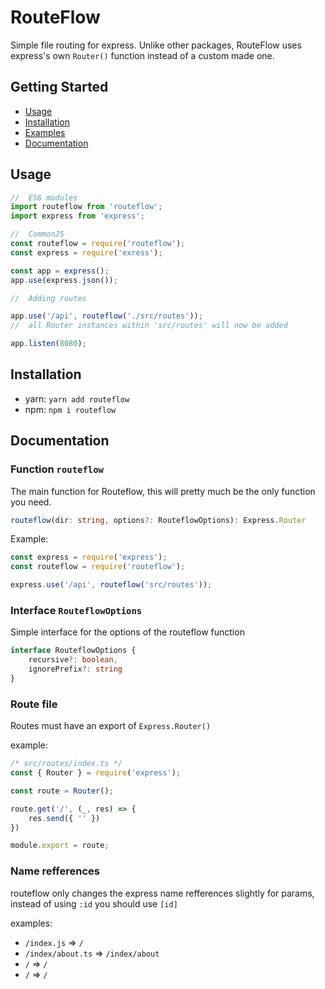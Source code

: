 # RouteFlow
 Simple file routing for express. Unlike other packages, RouteFlow uses express's own `Router()` function instead of a custom made one.

 ## Getting Started
 - [Usage](Usage)
 - [Installation](Installation)
 - [Examples](./examples/)
 - [Documentation](Documentation)

## Usage

```js
//	ES6 modules
import routeflow from 'routeflow';
import express from 'express';

//	CommonJS
const routeflow = require('routeflow');
const express = require('exress');

const app = express();
app.use(express.json());

//	Adding routes

app.use('/api', routeflow('./src/routes'));
//	all Router instances within 'src/routes' will now be added

app.listen(8080);
```

##	Installation

- yarn: `yarn add routeflow`
- npm: `npm i routeflow`

##	Documentation 

### Function `routeflow`
The main function for Routeflow, this will pretty much be the only function you need.
```ts
routeflow(dir: string, options?: RouteflowOptions): Express.Router
```
Example:
```ts
const express = require('express');
const routeflow = require('routeflow');

express.use('/api', routeflow('src/routes'));
```

### Interface `RouteflowOptions`
Simple interface for the options of the routeflow function
```ts
interface RouteflowOptions {
	recursive?: boolean,
	ignorePrefix?: string
}
```

###	Route file
 Routes must have an export of `Express.Router()`

 example:
```js
/* src/routes/index.ts */
const { Router } = require('express');

const route = Router();

route.get('/', (_, res) => {
	res.send({ '' })
})

module.export = route;
```

###	Name refferences
 routeflow only changes the express name refferences slightly for params, instead of using `:id` you should use `[id]`

 examples:
 - `/index.js` => `/`
 - `/index/about.ts` => `/index/about`
 - `/` => `/`
 - `/` => `/`
